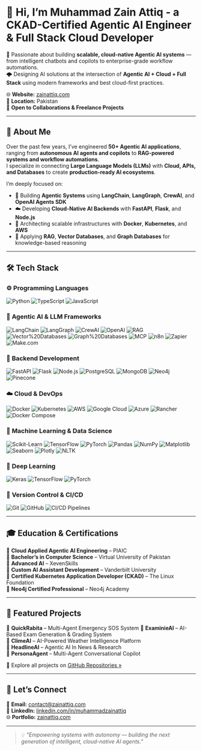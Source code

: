 # 👋 Hi, I’m Muhammad Zain Attiq - a **CKAD-Certified Agentic AI Engineer & Full Stack Cloud Developer** 

 
🚀 Passionate about building **scalable, cloud-native Agentic AI systems** — from intelligent chatbots and copilots to enterprise-grade workflow automations.  
🌩️ Designing AI solutions at the intersection of **Agentic AI + Cloud + Full Stack** using modern frameworks and best cloud-first practices.  

🌐 **Website:** [zainattiq.com](https://zainattiq.com)  
📍 **Location:** Pakistan  
💼 **Open to Collaborations & Freelance Projects**

---

## 🧠 About Me  

Over the past few years, I’ve engineered **50+ Agentic AI applications**, ranging from **autonomous AI agents and copilots** to **RAG-powered systems and workflow automations**.  
I specialize in connecting **Large Language Models (LLMs)** with **Cloud, APIs, and Databases** to create **production-ready AI ecosystems**.  

I’m deeply focused on:
- 🤖 Building **Agentic Systems** using **LangChain**, **LangGraph**, **CrewAI**, and **OpenAI Agents SDK**  
- ☁️ Developing **Cloud-Native AI Backends** with **FastAPI**, **Flask**, and **Node.js**  
- 🧩 Architecting scalable infrastructures with **Docker**, **Kubernetes**, and **AWS**  
- 🧠 Applying **RAG**, **Vector Databases**, and **Graph Databases** for knowledge-based reasoning  

---

## 🛠️ Tech Stack  

### ⚙️ **Programming Languages**
![Python](https://img.shields.io/badge/Python-3776AB?style=for-the-badge&logo=python&logoColor=white)
![TypeScript](https://img.shields.io/badge/TypeScript-3178C6?style=for-the-badge&logo=typescript&logoColor=white)
![JavaScript](https://img.shields.io/badge/JavaScript-F7DF1E?style=for-the-badge&logo=javascript&logoColor=black)

### 🤖 **Agentic AI & LLM Frameworks**
![LangChain](https://img.shields.io/badge/LangChain-0A192F?style=for-the-badge)
![LangGraph](https://img.shields.io/badge/LangGraph-1565C0?style=for-the-badge)
![CrewAI](https://img.shields.io/badge/CrewAI-FFB300?style=for-the-badge)
![OpenAI](https://img.shields.io/badge/OpenAI-412991?style=for-the-badge&logo=openai&logoColor=white)
![RAG](https://img.shields.io/badge/RAG-4B0082?style=for-the-badge)
![Vector%20Databases](https://img.shields.io/badge/Vector%20DBs-3B82F6?style=for-the-badge)
![Graph%20Databases](https://img.shields.io/badge/Graph%20DBs-008CC1?style=for-the-badge)
![MCP](https://img.shields.io/badge/MCP-00BFA6?style=for-the-badge)
![n8n](https://img.shields.io/badge/n8n-FF6F61?style=for-the-badge)
![Zapier](https://img.shields.io/badge/Zapier-FF4A00?style=for-the-badge)
![Make.com](https://img.shields.io/badge/Make.com-1E88E5?style=for-the-badge)

### 🧩 **Backend Development**
![FastAPI](https://img.shields.io/badge/FastAPI-009688?style=for-the-badge&logo=fastapi&logoColor=white)
![Flask](https://img.shields.io/badge/Flask-000000?style=for-the-badge&logo=flask&logoColor=white)
![Node.js](https://img.shields.io/badge/Node.js-43853D?style=for-the-badge&logo=node.js&logoColor=white)
![PostgreSQL](https://img.shields.io/badge/PostgreSQL-336791?style=for-the-badge&logo=postgresql&logoColor=white)
![MongoDB](https://img.shields.io/badge/MongoDB-47A248?style=for-the-badge&logo=mongodb&logoColor=white)
![Neo4j](https://img.shields.io/badge/Neo4j-008CC1?style=for-the-badge&logo=neo4j&logoColor=white)
![Pinecone](https://img.shields.io/badge/Pinecone-00BFA6?style=for-the-badge)

### ☁️ **Cloud & DevOps**
![Docker](https://img.shields.io/badge/Docker-2496ED?style=for-the-badge&logo=docker&logoColor=white)
![Kubernetes](https://img.shields.io/badge/Kubernetes-326CE5?style=for-the-badge&logo=kubernetes&logoColor=white)
![AWS](https://img.shields.io/badge/AWS-232F3E?style=for-the-badge&logo=amazon-aws&logoColor=white)
![Google Cloud](https://img.shields.io/badge/Google%20Cloud-4285F4?style=for-the-badge&logo=googlecloud&logoColor=white)
![Azure](https://img.shields.io/badge/Azure-0078D4?style=for-the-badge&logo=microsoftazure&logoColor=white)
![Rancher](https://img.shields.io/badge/Rancher-0075A8?style=for-the-badge&logo=rancher&logoColor=white)
![Docker Compose](https://img.shields.io/badge/Docker%20Compose-003F8C?style=for-the-badge)

### 🧮 **Machine Learning & Data Science**
![Scikit-Learn](https://img.shields.io/badge/Scikit--Learn-F7931E?style=for-the-badge&logo=scikit-learn&logoColor=white)
![TensorFlow](https://img.shields.io/badge/TensorFlow-FF6F00?style=for-the-badge&logo=tensorflow&logoColor=white)
![PyTorch](https://img.shields.io/badge/PyTorch-EE4C2C?style=for-the-badge&logo=pytorch&logoColor=white)
![Pandas](https://img.shields.io/badge/Pandas-150458?style=for-the-badge&logo=pandas&logoColor=white)
![NumPy](https://img.shields.io/badge/NumPy-013243?style=for-the-badge&logo=numpy&logoColor=white)
![Matplotlib](https://img.shields.io/badge/Matplotlib-11557C?style=for-the-badge)
![Seaborn](https://img.shields.io/badge/Seaborn-1F77B4?style=for-the-badge)
![Plotly](https://img.shields.io/badge/Plotly-3F4F75?style=for-the-badge)
![NLTK](https://img.shields.io/badge/NLTK-4CAF50?style=for-the-badge)

### 🧠 **Deep Learning**
![Keras](https://img.shields.io/badge/Keras-D00000?style=for-the-badge&logo=keras&logoColor=white)
![TensorFlow](https://img.shields.io/badge/TensorFlow-FF6F00?style=for-the-badge)
![PyTorch](https://img.shields.io/badge/PyTorch-EE4C2C?style=for-the-badge)

### 🧩 **Version Control & CI/CD**
![Git](https://img.shields.io/badge/Git-F05032?style=for-the-badge&logo=git&logoColor=white)
![GitHub](https://img.shields.io/badge/GitHub-181717?style=for-the-badge&logo=github&logoColor=white)
![CI/CD Pipelines](https://img.shields.io/badge/CI%2FCD-Pipelines-orange?style=for-the-badge)

---

## 🎓 Education & Certifications  

🎯 **Cloud Applied Agentic AI Engineering** – PIAIC  
🎯 **Bachelor’s in Computer Science** – Virtual University of Pakistan  
🎯 **Advanced AI** – XevenSkills  
🎯 **Custom AI Assistant Development** – Vanderbilt University  
🎯 **Certified Kubernetes Application Developer (CKAD)** – The Linux Foundation  
🎯 **Neo4j Certified Professional** – Neo4j Academy  

---

## 🌟 Featured Projects  


🔹 **QuickRabita** – Multi-Agent Emergency SOS System 
🔹 **ExaminieAI** – AI-Based Exam Generation & Grading System  
🔹 **ClimeAI** – AI-Powered Weather Intelligence Platform  
🔹 **HeadlineAI** – Agentic AI In News & Research  
🔹 **PersonaAgent** – Multi-Agent Conversational Copilot  


💼 Explore all projects on [GitHub Repositories »](https://github.com/muhammadzainattiq)

---

## 🤝 Let’s Connect  

📩 **Email:** contact@zainattiq.com  
💬 **LinkedIn:** [linkedin.com/in/muhammadzainattiq](https://linkedin.com/in/muhammadzainattiq)  
🌐 **Portfolio:** [zainattiq.com](https://zainattiq.com)

---

> 💡 *"Empowering systems with autonomy — building the next generation of intelligent, cloud-native AI agents."*

